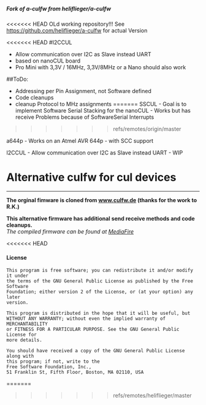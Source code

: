 ##### Fork of a-culfw from heliflieger/a-culfw
<<<<<<< HEAD
OLd working repository!!!
See https://github.com/heliflieger/a-culfw for actual Version



<<<<<<< HEAD
#I2CCUL 	
- Allow communication over I2C as Slave instead UART
- based on nanoCUL board
- Pro Mini with 3,3V / 16MHz, 3,3V/8MHz or a Nano should also work

##ToDo:
- Addressing per Pin Assignment, not Software defined
- Code cleanups
- cleanup Protocol to MHz assignments
=======
SSCUL - Goal is to implement Software Serial Stacking for the nanoCUL - Works but has receive Problems because of SoftwareSerial Interrupts
>>>>>>> refs/remotes/origin/master

a644p - Works on an Atmel AVR 644p - with SCC support

I2CCUL - Allow communication over I2C as Slave instead UART - WIP

# Alternative culfw for cul devices
___
**The orginal fimware is cloned from www.culfw.de (thanks for the work to R.K.)**

**This alternative firmware has additional send receive methods and code cleanups.**  
_The compiled firmware can be found at [MediaFire](https://www.mediafire.com/folder/iuf7lue8r578c/a-culfw)_

<<<<<<< HEAD
#### License
```
This program is free software; you can redistribute it and/or modify it under  
the terms of the GNU General Public License as published by the Free Software  
Foundation; either version 2 of the License, or (at your option) any later  
version.

This program is distributed in the hope that it will be useful, but  
WITHOUT ANY WARRANTY; without even the implied warranty of MERCHANTABILITY  
or FITNESS FOR A PARTICULAR PURPOSE. See the GNU General Public License for  
more details.

You should have received a copy of the GNU General Public License along with  
this program; if not, write to the  
Free Software Foundation, Inc.,  
51 Franklin St, Fifth Floor, Boston, MA 02110, USA
```
=======

>>>>>>> refs/remotes/heliflieger/master
